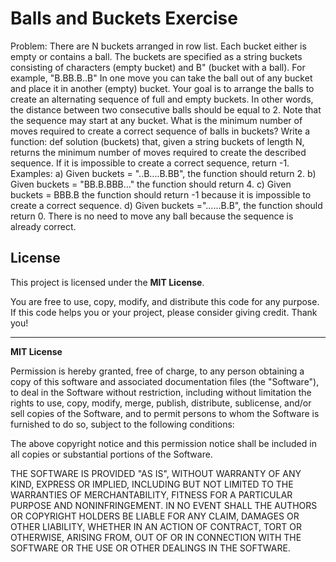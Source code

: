 # Balls and Buckets Exercise

Problem:
There are N buckets arranged in row list. Each bucket either is empty or contains a ball. The buckets are specified as a string buckets consisting of characters (empty bucket) and B" (bucket with a ball). For example, "B.BB.B..B" In one move you can take the ball out of any bucket and place it in another (empty) bucket. Your goal is to arrange the balls to create an alternating sequence of full and empty buckets. In other words, the distance between two consecutive balls should be equal to 2. Note that the sequence may start at any bucket. What is the minimum number of moves required to create a correct sequence of balls in buckets? Write a function: def solution (buckets) that, given a string buckets of length N, returns the minimum number of moves required to create the described sequence. If it is impossible to create a correct sequence, return -1. Examples: a) Given buckets = "..B....B.BB", the function should return 2. b) Given buckets = "BB.B.BBB..." the function should return 4. c) Given buckets = BBB.B the function should return -1 because it is impossible to create a correct sequence. d) Given buckets ="......B.B", the function should return 0. There is no need to move any ball because the sequence is already correct.

## License

This project is licensed under the **MIT License**.

You are free to use, copy, modify, and distribute this code for any purpose. If this code helps you or your project, please consider giving credit. Thank you!

---

**MIT License**

Permission is hereby granted, free of charge, to any person obtaining a copy of this software and associated documentation files (the "Software"), to deal in the Software without restriction, including without limitation the rights to use, copy, modify, merge, publish, distribute, sublicense, and/or sell copies of the Software, and to permit persons to whom the Software is furnished to do so, subject to the following conditions:

The above copyright notice and this permission notice shall be included in all copies or substantial portions of the Software.

THE SOFTWARE IS PROVIDED "AS IS", WITHOUT WARRANTY OF ANY KIND, EXPRESS OR IMPLIED, INCLUDING BUT NOT LIMITED TO THE WARRANTIES OF MERCHANTABILITY, FITNESS FOR A PARTICULAR PURPOSE AND NONINFRINGEMENT. IN NO EVENT SHALL THE AUTHORS OR COPYRIGHT HOLDERS BE LIABLE FOR ANY CLAIM, DAMAGES OR OTHER LIABILITY, WHETHER IN AN ACTION OF CONTRACT, TORT OR OTHERWISE, ARISING FROM, OUT OF OR IN CONNECTION WITH THE SOFTWARE OR THE USE OR OTHER DEALINGS IN THE SOFTWARE.
